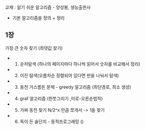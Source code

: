 

교재 : 알기 쉬운 알고리즘 - 양성봉, 생능출판사


-  기본 알고리즘을 정의 + 정리


## 1장

가장 큰 숫자 찾기 (최댓값 찾기)
- 1. 순차탐색 (하나의 페이지마다 하나씩 읽어서 숫자를 비교해서 정리)
- 2. 이진 탐색(오름차순 정렬되어 있다면 반을 나눠서 탐색)
- 3. 동전 거스름돈 문제 - greedy 알고리즘 (최단경로, 최소 생성)
- 4. graf 알고리즘 (한붓그리기 ,미로-오른손법칙)
- 5. 가짜 동전 찾기 N/2^x 만큼 쪼개서 -> 1을 찾기
- 6. 독이 든 술단지 - 동적프로그래밍 ()